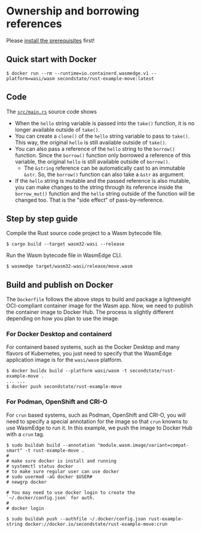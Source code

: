 # Ownership and borrowing references

Please [install the prerequisites](../README.md) first!

## Quick start with Docker

```
$ docker run --rm --runtime=io.containerd.wasmedge.v1 --platform=wasi/wasm secondstate/rust-example-move:latest
```

## Code

The [`src/main.rs`](src/main.rs) source code shows

* When the `hello` string variable is passed into the `take()` function, it is no longer available outside of `take()`.
* You can create a `clone()` of the `hello` string variable to pass to `take()`. This way, the original `hello` is still available outside of `take()`.
* You can also pass a reference of the `hello` string to the `borrow()` function. Since the `borrow()` function only borrowed a reference of this variable, the original `hello` is still available outside of `borrow()`.
  * The `&string` reference can be automatically cast to an immutable `&str`. So, the `borrow()` function can also take a `&str` as argument.
* If the `hello` string is mutable and the passed reference is also mutable, you can make changes to the string through its reference inside the `borrow_mut()` function and the `hello` string outside of the function will be changed too. That is the "side effect" of pass-by-reference.


## Step by step guide

Compile the Rust source code project to a Wasm bytecode file.

```
$ cargo build --target wasm32-wasi --release
```

Run the Wasm bytecode file in WasmEdge CLI.

```
$ wasmedge target/wasm32-wasi/release/move.wasm
```

## Build and publish on Docker

The `Dockerfile` follows the above steps to build and package a lightweight OCI-compliant container image for the Wasm app.
Now, we need to publish the container image to Docker Hub. The process is slightly different depending on how you plan to use the image.

### For Docker Desktop and containerd

For containerd based systems, such as the Docker Desktop and many flavors of Kubernetes,
you just need to specify that the WasmEdge application image is for the `wasi/wasm` platform.

```
$ docker buildx build --platform wasi/wasm -t secondstate/rust-example-move .
... ...
$ docker push secondstate/rust-example-move
```

### For Podman, OpenShift and CRI-O

For `crun` based systems, such as Podman, OpenShift and CRI-O,
you will need to specify a special annotation for the image so that `crun` knowns to use WasmEdge to run it.
In this example, we push the image to Docker Hub with a `crun` tag.

```
$ sudo buildah build --annotation "module.wasm.image/variant=compat-smart" -t rust-example-move .
#
# make sure docker is install and running
# systemctl status docker
# to make sure regular user can use docker
# sudo usermod -aG docker $USER#
# newgrp docker

# You may need to use docker login to create the `~/.docker/config.json` for auth.
#
# docker login

$ sudo buildah push --authfile ~/.docker/config.json rust-example-string docker://docker.io/secondstate/rust-example-move:crun
```

